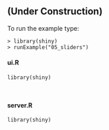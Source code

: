 

## (Under Construction)

To run the example type: 

<pre><code class="console">&gt; library(shiny)
&gt; runExample(&quot;05_sliders&quot;)
</code></pre>

#### ui.R

<pre><code class="r">library(shiny)


</code></pre>

#### server.R

<pre><code class="r">library(shiny)


</code></pre>


